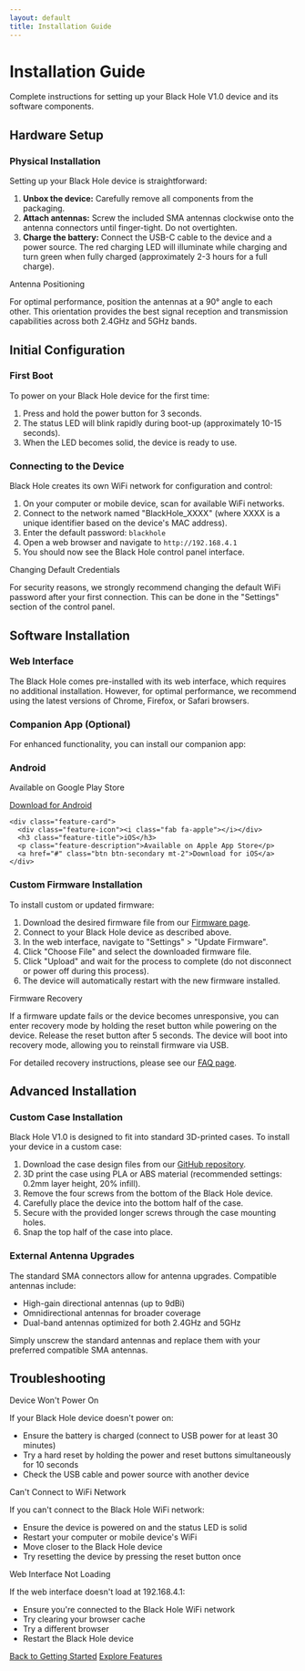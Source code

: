 ```yaml
---
layout: default
title: Installation Guide
---
```


<div class="hero fade-in">
  <h1>Installation Guide</h1>
  <p>Complete instructions for setting up your Black Hole V1.0 device and its software components.</p>
</div>

<section class="fade-in">
  <h2 class="section-title">Hardware Setup</h2>
  
  <h3>Physical Installation</h3>
  <p>Setting up your Black Hole device is straightforward:</p>
  
  <ol>
    <li><strong>Unbox the device:</strong> Carefully remove all components from the packaging.</li>
    <li><strong>Attach antennas:</strong> Screw the included SMA antennas clockwise onto the antenna connectors until finger-tight. Do not overtighten.</li>
    <li><strong>Charge the battery:</strong> Connect the USB-C cable to the device and a power source. The red charging LED will illuminate while charging and turn green when fully charged (approximately 2-3 hours for a full charge).</li>
  </ol>
  
  <div class="faq-item">
    <p class="faq-question">Antenna Positioning</p>
    <div class="faq-answer">
      <p>For optimal performance, position the antennas at a 90° angle to each other. This orientation provides the best signal reception and transmission capabilities across both 2.4GHz and 5GHz bands.</p>
    </div>
  </div>
</section>

<section class="fade-in">
  <h2 class="section-title">Initial Configuration</h2>
  
  <h3>First Boot</h3>
  <p>To power on your Black Hole device for the first time:</p>
  
  <ol>
    <li>Press and hold the power button for 3 seconds.</li>
    <li>The status LED will blink rapidly during boot-up (approximately 10-15 seconds).</li>
    <li>When the LED becomes solid, the device is ready to use.</li>
  </ol>
  
  <h3>Connecting to the Device</h3>
  <p>Black Hole creates its own WiFi network for configuration and control:</p>
  
  <ol>
    <li>On your computer or mobile device, scan for available WiFi networks.</li>
    <li>Connect to the network named "BlackHole_XXXX" (where XXXX is a unique identifier based on the device's MAC address).</li>
    <li>Enter the default password: <code>blackhole</code></li>
    <li>Open a web browser and navigate to <code>http://192.168.4.1</code></li>
    <li>You should now see the Black Hole control panel interface.</li>
  </ol>
  
  <div class="faq-item">
    <p class="faq-question">Changing Default Credentials</p>
    <div class="faq-answer">
      <p>For security reasons, we strongly recommend changing the default WiFi password after your first connection. This can be done in the "Settings" section of the control panel.</p>
    </div>
  </div>
</section>

<section class="fade-in">
  <h2 class="section-title">Software Installation</h2>
  
  <h3>Web Interface</h3>
  <p>The Black Hole comes pre-installed with its web interface, which requires no additional installation. However, for optimal performance, we recommend using the latest versions of Chrome, Firefox, or Safari browsers.</p>
  
  <h3>Companion App (Optional)</h3>
  <p>For enhanced functionality, you can install our companion app:</p>
  
  <div class="features-grid">
    <div class="feature-card">
      <div class="feature-icon"><i class="fab fa-android"></i></div>
      <h3 class="feature-title">Android</h3>
      <p class="feature-description">Available on Google Play Store</p>
      <a href="#" class="btn btn-secondary mt-2">Download for Android</a>
    </div>
    
    <div class="feature-card">
      <div class="feature-icon"><i class="fab fa-apple"></i></div>
      <h3 class="feature-title">iOS</h3>
      <p class="feature-description">Available on Apple App Store</p>
      <a href="#" class="btn btn-secondary mt-2">Download for iOS</a>
    </div>
  </div>
  
  <h3>Custom Firmware Installation</h3>
  <p>To install custom or updated firmware:</p>
  
  <ol>
    <li>Download the desired firmware file from our <a href="{{ '/firmware' | relative_url }}">Firmware page</a>.</li>
    <li>Connect to your Black Hole device as described above.</li>
    <li>In the web interface, navigate to "Settings" > "Update Firmware".</li>
    <li>Click "Choose File" and select the downloaded firmware file.</li>
    <li>Click "Upload" and wait for the process to complete (do not disconnect or power off during this process).</li>
    <li>The device will automatically restart with the new firmware installed.</li>
  </ol>
  
  <div class="faq-item">
    <p class="faq-question">Firmware Recovery</p>
    <div class="faq-answer">
      <p>If a firmware update fails or the device becomes unresponsive, you can enter recovery mode by holding the reset button while powering on the device. Release the reset button after 5 seconds. The device will boot into recovery mode, allowing you to reinstall firmware via USB.</p>
      <p>For detailed recovery instructions, please see our <a href="{{ '/faq' | relative_url }}#firmware-recovery">FAQ page</a>.</p>
    </div>
  </div>
</section>

<section class="fade-in">
  <h2 class="section-title">Advanced Installation</h2>
  
  <h3>Custom Case Installation</h3>
  <p>Black Hole V1.0 is designed to fit into standard 3D-printed cases. To install your device in a custom case:</p>
  
  <ol>
    <li>Download the case design files from our <a href="https://github.com/blackhole/case-designs">GitHub repository</a>.</li>
    <li>3D print the case using PLA or ABS material (recommended settings: 0.2mm layer height, 20% infill).</li>
    <li>Remove the four screws from the bottom of the Black Hole device.</li>
    <li>Carefully place the device into the bottom half of the case.</li>
    <li>Secure with the provided longer screws through the case mounting holes.</li>
    <li>Snap the top half of the case into place.</li>
  </ol>
  
  <h3>External Antenna Upgrades</h3>
  <p>The standard SMA connectors allow for antenna upgrades. Compatible antennas include:</p>
  
  <ul>
    <li>High-gain directional antennas (up to 9dBi)</li>
    <li>Omnidirectional antennas for broader coverage</li>
    <li>Dual-band antennas optimized for both 2.4GHz and 5GHz</li>
  </ul>
  
  <p>Simply unscrew the standard antennas and replace them with your preferred compatible SMA antennas.</p>
</section>

<section class="fade-in">
  <h2 class="section-title">Troubleshooting</h2>
  
  <div class="faq-item">
    <p class="faq-question">Device Won't Power On</p>
    <div class="faq-answer">
      <p>If your Black Hole device doesn't power on:</p>
      <ul>
        <li>Ensure the battery is charged (connect to USB power for at least 30 minutes)</li>
        <li>Try a hard reset by holding the power and reset buttons simultaneously for 10 seconds</li>
        <li>Check the USB cable and power source with another device</li>
      </ul>
    </div>
  </div>
  
  <div class="faq-item">
    <p class="faq-question">Can't Connect to WiFi Network</p>
    <div class="faq-answer">
      <p>If you can't connect to the Black Hole WiFi network:</p>
      <ul>
        <li>Ensure the device is powered on and the status LED is solid</li>
        <li>Restart your computer or mobile device's WiFi</li>
        <li>Move closer to the Black Hole device</li>
        <li>Try resetting the device by pressing the reset button once</li>
      </ul>
    </div>
  </div>
  
  <div class="faq-item">
    <p class="faq-question">Web Interface Not Loading</p>
    <div class="faq-answer">
      <p>If the web interface doesn't load at 192.168.4.1:</p>
      <ul>
        <li>Ensure you're connected to the Black Hole WiFi network</li>
        <li>Try clearing your browser cache</li>
        <li>Try a different browser</li>
        <li>Restart the Black Hole device</li>
      </ul>
    </div>
  </div>
</section>

<div class="btn-group mt-5 fade-in">
  <a href="{{ '/getting-started' | relative_url }}" class="btn">Back to Getting Started</a>
  <a href="{{ '/features' | relative_url }}" class="btn btn-secondary">Explore Features</a>
</div>
